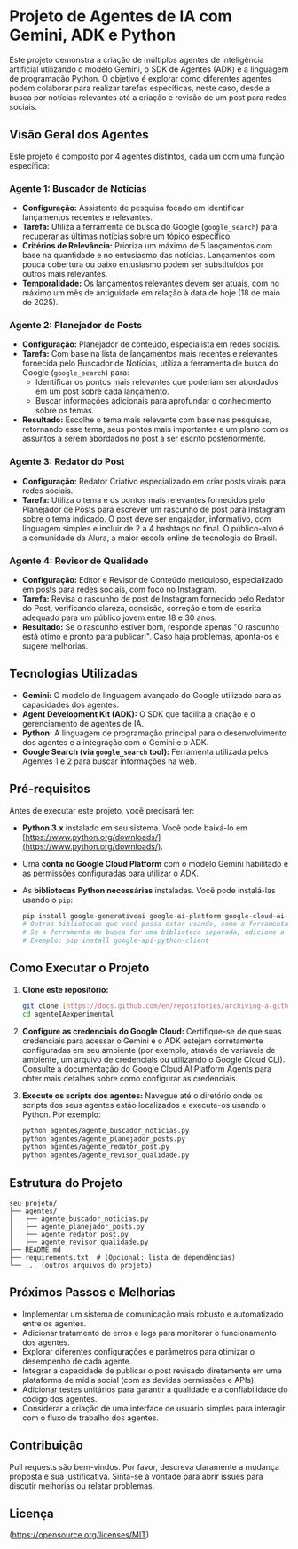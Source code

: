 # Projeto de Agentes de IA com Gemini, ADK e Python

Este projeto demonstra a criação de múltiplos agentes de inteligência artificial utilizando o modelo Gemini, o SDK de Agentes (ADK) e a linguagem de programação Python. O objetivo é explorar como diferentes agentes podem colaborar para realizar tarefas específicas, neste caso, desde a busca por notícias relevantes até a criação e revisão de um post para redes sociais.

## Visão Geral dos Agentes

Este projeto é composto por 4 agentes distintos, cada um com uma função específica:

### Agente 1: Buscador de Notícias

* **Configuração:** Assistente de pesquisa focado em identificar lançamentos recentes e relevantes.
* **Tarefa:** Utiliza a ferramenta de busca do Google (`google_search`) para recuperar as últimas notícias sobre um tópico específico.
* **Critérios de Relevância:** Prioriza um máximo de 5 lançamentos com base na quantidade e no entusiasmo das notícias. Lançamentos com pouca cobertura ou baixo entusiasmo podem ser substituídos por outros mais relevantes.
* **Temporalidade:** Os lançamentos relevantes devem ser atuais, com no máximo um mês de antiguidade em relação à data de hoje (18 de maio de 2025).

### Agente 2: Planejador de Posts

* **Configuração:** Planejador de conteúdo, especialista em redes sociais.
* **Tarefa:** Com base na lista de lançamentos mais recentes e relevantes fornecida pelo Buscador de Notícias, utiliza a ferramenta de busca do Google (`google_search`) para:
    * Identificar os pontos mais relevantes que poderiam ser abordados em um post sobre cada lançamento.
    * Buscar informações adicionais para aprofundar o conhecimento sobre os temas.
* **Resultado:** Escolhe o tema mais relevante com base nas pesquisas, retornando esse tema, seus pontos mais importantes e um plano com os assuntos a serem abordados no post a ser escrito posteriormente.

### Agente 3: Redator do Post

* **Configuração:** Redator Criativo especializado em criar posts virais para redes sociais.
* **Tarefa:** Utiliza o tema e os pontos mais relevantes fornecidos pelo Planejador de Posts para escrever um rascunho de post para Instagram sobre o tema indicado. O post deve ser engajador, informativo, com linguagem simples e incluir de 2 a 4 hashtags no final. O público-alvo é a comunidade da Alura, a maior escola online de tecnologia do Brasil.

### Agente 4: Revisor de Qualidade

* **Configuração:** Editor e Revisor de Conteúdo meticuloso, especializado em posts para redes sociais, com foco no Instagram.
* **Tarefa:** Revisa o rascunho de post de Instagram fornecido pelo Redator do Post, verificando clareza, concisão, correção e tom de escrita adequado para um público jovem entre 18 e 30 anos.
* **Resultado:** Se o rascunho estiver bom, responde apenas "O rascunho está ótimo e pronto para publicar!". Caso haja problemas, aponta-os e sugere melhorias.

## Tecnologias Utilizadas

* **Gemini:** O modelo de linguagem avançado do Google utilizado para as capacidades dos agentes.
* **Agent Development Kit (ADK):** O SDK que facilita a criação e o gerenciamento de agentes de IA.
* **Python:** A linguagem de programação principal para o desenvolvimento dos agentes e a integração com o Gemini e o ADK.
* **Google Search (via `google_search` tool):** Ferramenta utilizada pelos Agentes 1 e 2 para buscar informações na web.

## Pré-requisitos

Antes de executar este projeto, você precisará ter:

* **Python 3.x** instalado em seu sistema. Você pode baixá-lo em [https://www.python.org/downloads/](https://www.python.org/downloads/).
* Uma **conta no Google Cloud Platform** com o modelo Gemini habilitado e as permissões configuradas para utilizar o ADK.
* As **bibliotecas Python necessárias** instaladas. Você pode instalá-las usando o `pip`:

    ```bash
    pip install google-generativeai google-ai-platform google-cloud-ai-agents
    # Outras bibliotecas que você possa estar usando, como a ferramenta de busca
    # Se a ferramenta de busca for uma biblioteca separada, adicione a instalação aqui.
    # Exemplo: pip install google-api-python-client
    ```

## Como Executar o Projeto

1.  **Clone este repositório:**

    ```bash
    git clone [https://docs.github.com/en/repositories/archiving-a-github-repository/referencing-and-citing-content](https://docs.github.com/en/repositories/archiving-a-github-repository/referencing-and-citing-content)
    cd agenteIAexperimental
    ```

2.  **Configure as credenciais do Google Cloud:** Certifique-se de que suas credenciais para acessar o Gemini e o ADK estejam corretamente configuradas em seu ambiente (por exemplo, através de variáveis de ambiente, um arquivo de credenciais ou utilizando o Google Cloud CLI). Consulte a documentação do Google Cloud AI Platform Agents para obter mais detalhes sobre como configurar as credenciais.

3.  **Execute os scripts dos agentes:** Navegue até o diretório onde os scripts dos seus agentes estão localizados e execute-os usando o Python. Por exemplo:

    ```bash
    python agentes/agente_buscador_noticias.py
    python agentes/agente_planejador_posts.py
    python agentes/agente_redator_post.py
    python agentes/agente_revisor_qualidade.py
    ```

## Estrutura do Projeto

```
seu_projeto/
├── agentes/
│   ├── agente_buscador_noticias.py
│   ├── agente_planejador_posts.py
│   ├── agente_redator_post.py
│   ├── agente_revisor_qualidade.py
├── README.md
├── requirements.txt  # (Opcional: lista de dependências)
└── ... (outros arquivos do projeto)
```

## Próximos Passos e Melhorias

* Implementar um sistema de comunicação mais robusto e automatizado entre os agentes.
* Adicionar tratamento de erros e logs para monitorar o funcionamento dos agentes.
* Explorar diferentes configurações e parâmetros para otimizar o desempenho de cada agente.
* Integrar a capacidade de publicar o post revisado diretamente em uma plataforma de mídia social (com as devidas permissões e APIs).
* Adicionar testes unitários para garantir a qualidade e a confiabilidade do código dos agentes.
* Considerar a criação de uma interface de usuário simples para interagir com o fluxo de trabalho dos agentes.

## Contribuição

Pull requests são bem-vindos. Por favor, descreva claramente a mudança proposta e sua justificativa. Sinta-se à vontade para abrir issues para discutir melhorias ou relatar problemas.

## Licença
(https://opensource.org/licenses/MIT)
